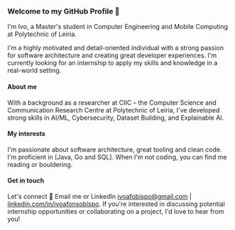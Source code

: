 ### Welcome to my GitHub Profile 👋
I'm Ivo, a Master's student in Computer Engineering and Mobile Computing at Polytechnic of Leiria.

I'm a highly motivated and detail-oriented individual with a strong passion for software architecture and creating great developer experiences. 
I'm currently looking for an internship to apply my skills and knowledge in a real-world setting.

#### About me
With a background as a researcher at CIIC – the Computer Science and Communication Research Centre at Polytechnic of Leiria, I've developed strong skills in AI/ML, Cybersecurity, Dataset Building, and Explainable AI.

#### My interests
I'm passionate about software architecture, great tooling and clean code. I'm proficient in [Java, Go and SQL]. When I'm not coding, you can find me reading or bouldering.

#### Get in touch
Let's connect 💬 Email me or LinkedIn [ivoafobispo@gmail.com](mailto:ivoafobispo@gmail.com) | [linkedin.com/in/ivoafonsobispo](http://linkedin.com/in/ivoafonsobispo). If you're interested in discussing potential internship opportunities or collaborating on a project, I'd love to hear from you!
